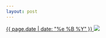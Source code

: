 ```yaml
---
layout: post
---
```


<p>
  <a href="/255">
    <time>{{ page.date | date: "%e %B %Y" }}</time>
    <img src="https://s3.amazonaws.com/life.aaronjgreenberg.com/255.jpg">
  </a>
  
</p>
